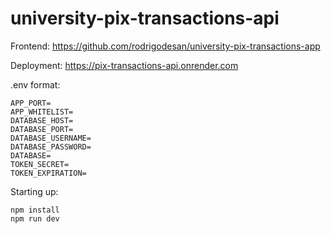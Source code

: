 # university-pix-transactions-api

Frontend: https://github.com/rodrigodesan/university-pix-transactions-app

Deployment: https://pix-transactions-api.onrender.com


.env format:
```
APP_PORT=
APP_WHITELIST=
DATABASE_HOST=
DATABASE_PORT=
DATABASE_USERNAME=
DATABASE_PASSWORD=
DATABASE=
TOKEN_SECRET=
TOKEN_EXPIRATION=
```

Starting up:
```
npm install
npm run dev
```
